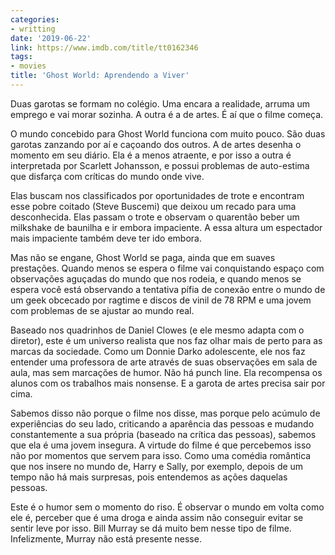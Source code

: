 ```yaml
---
categories:
- writting
date: '2019-06-22'
link: https://www.imdb.com/title/tt0162346
tags:
- movies
title: 'Ghost World: Aprendendo a Viver'
---
```


Duas garotas se formam no colégio. Uma encara a realidade, arruma um emprego e vai morar sozinha. A outra é a de artes. É aí que o filme começa.

O mundo concebido para Ghost World funciona com muito pouco. São duas garotas zanzando por aí e caçoando dos outros. A de artes desenha o momento em seu diário. Ela é a menos atraente, e por isso a outra é interpretada por Scarlett Johansson, e possui problemas de auto-estima que disfarça com críticas do mundo onde vive.

Elas buscam nos classificados por oportunidades de trote e encontram esse pobre coitado (Steve Buscemi) que deixou um recado para uma desconhecida. Elas passam o trote e observam o quarentão beber um milkshake de baunilha e ir embora impaciente. A essa altura um espectador mais impaciente também deve ter ido embora.

Mas não se engane, Ghost World se paga, ainda que em suaves prestações. Quando menos se espera o filme vai conquistando espaço com observações aguçadas do mundo que nos rodeia, e quando menos se espera você está observando a tentativa pífia de conexão entre o mundo de um geek obcecado por ragtime e discos de vinil de 78 RPM e uma jovem com problemas de se ajustar ao mundo real.

Baseado nos quadrinhos de Daniel Clowes (e ele mesmo adapta com o diretor), este é um universo realista que nos faz olhar mais de perto para as marcas da sociedade. Como um Donnie Darko adolescente, ele nos faz entender uma professora de arte através de suas observações em sala de aula, mas sem marcações de humor. Não há punch line. Ela recompensa os alunos com os trabalhos mais nonsense. E a garota de artes precisa sair por cima.

Sabemos disso não porque o filme nos disse, mas porque pelo acúmulo de experiências do seu lado, criticando a aparência das pessoas e mudando constantemente a sua própria (baseado na crítica das pessoas), sabemos que ela é uma jovem insegura. A virtude do filme é que percebemos isso não por momentos que servem para isso. Como uma comédia romântica que nos insere no mundo de, Harry e Sally, por exemplo, depois de um tempo não há mais surpresas, pois entendemos as ações daquelas pessoas.

Este é o humor sem o momento do riso. É observar o mundo em volta como ele é, perceber que é uma droga e ainda assim não conseguir evitar se sentir leve por isso. Bill Murray se dá muito bem nesse tipo de filme. Infelizmente, Murray não está presente nesse.